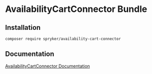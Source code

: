 # AvailabilityCartConnector Bundle

## Installation

```
composer require spryker/availability-cart-connector
```

## Documentation

[AvailabilityCartConnector Documentation](https://spryker.github.io/availability-cart-connector/index.html)




